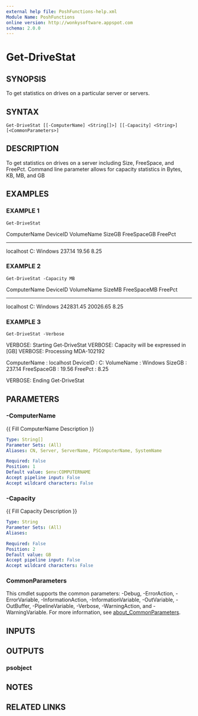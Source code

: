 ```yaml
---
external help file: PoshFunctions-help.xml
Module Name: PoshFunctions
online version: http://wonkysoftware.appspot.com
schema: 2.0.0
---
```


# Get-DriveStat

## SYNOPSIS
To get statistics on drives on a particular server or servers.

## SYNTAX

```
Get-DriveStat [[-ComputerName] <String[]>] [[-Capacity] <String>] [<CommonParameters>]
```

## DESCRIPTION
To get statistics on drives on a server including Size, FreeSpace, and FreePct.
Command line
parameter allows for capacity statistics in Bytes, KB, MB, and GB

## EXAMPLES

### EXAMPLE 1
```
Get-DriveStat
```

ComputerName DeviceID VolumeName SizeGB FreeSpaceGB FreePct
------------ -------- ---------- ------ ----------- -------
localhost    C:       Windows    237.14       19.56    8.25

### EXAMPLE 2
```
Get-DriveStat -Capacity MB
```

ComputerName DeviceID VolumeName    SizeMB FreeSpaceMB FreePct
------------ -------- ----------    ------ ----------- -------
localhost    C:       Windows    242831.45    20026.65    8.25

### EXAMPLE 3
```
Get-DriveStat -Verbose
```

VERBOSE: Starting Get-DriveStat
VERBOSE: Capacity will be expressed in \[GB\]
VERBOSE: Processing MDA-102192

ComputerName : localhost
DeviceID     : C:
VolumeName   : Windows
SizeGB       : 237.14
FreeSpaceGB  : 19.56
FreePct      : 8.25

VERBOSE: Ending Get-DriveStat

## PARAMETERS

### -ComputerName
{{ Fill ComputerName Description }}

```yaml
Type: String[]
Parameter Sets: (All)
Aliases: CN, Server, ServerName, PSComputerName, SystemName

Required: False
Position: 1
Default value: $env:COMPUTERNAME
Accept pipeline input: False
Accept wildcard characters: False
```

### -Capacity
{{ Fill Capacity Description }}

```yaml
Type: String
Parameter Sets: (All)
Aliases:

Required: False
Position: 2
Default value: GB
Accept pipeline input: False
Accept wildcard characters: False
```

### CommonParameters
This cmdlet supports the common parameters: -Debug, -ErrorAction, -ErrorVariable, -InformationAction, -InformationVariable, -OutVariable, -OutBuffer, -PipelineVariable, -Verbose, -WarningAction, and -WarningVariable. For more information, see [about_CommonParameters](http://go.microsoft.com/fwlink/?LinkID=113216).

## INPUTS

## OUTPUTS

### psobject
## NOTES

## RELATED LINKS
